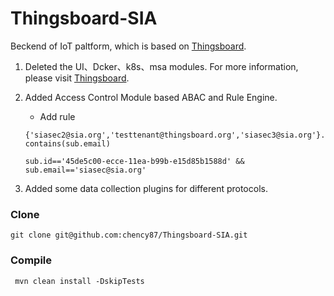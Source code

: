 # Thingsboard-SIA



Beckend of IoT paltform, which is based on [Thingsboard](http://www.thingsboard.io). 

1. Deleted the UI、Dcker、k8s、msa modules. For more information, please visit [Thingsboard](http://www.thingsboard.io). 

2. Added Access Control Module based ABAC and Rule Engine.

   - Add rule

   ```{'siasec2@sia.org','testtenant@thingsboard.org','siasec3@sia.org'}.contains(sub.email)```

   ```sub.id=='45de5c00-ecce-11ea-b99b-e15d85b1588d' && sub.email=='siasec@sia.org'```

3. Added some data collection plugins for different protocols.

### Clone

```git clone git@github.com:chency87/Thingsboard-SIA.git```

### Compile

``` mvn clean install -DskipTests```


